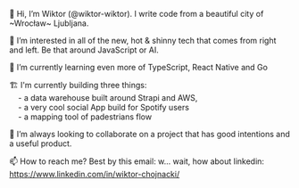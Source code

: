 👋 Hi, I’m Wiktor (@wiktor-wiktor). I write code from a beautiful city of ~Wrocław~ Ljubljana.

👀 I’m interested in all of the new, hot & shinny tech that comes from right and left. Be that around JavaScript or AI.

🌱 I’m currently learning even more of TypeScript, React Native and Go

🏗️ I'm currently building three things:
<br>&nbsp;&nbsp;&nbsp;&nbsp;- a data warehouse built around Strapi and AWS,
<br>&nbsp;&nbsp;&nbsp;&nbsp;- a very cool social App build for Spotify users
<br>&nbsp;&nbsp;&nbsp;&nbsp;- a mapping tool of padestrians flow 

💞️ I’m always looking to collaborate on a project that has good intentions and a useful product.

📫 How to reach me? Best by this email: w... wait, how about linkedin: https://www.linkedin.com/in/wiktor-chojnacki/

<!---
wiktor-wiktor/wiktor-wiktor is a ✨ special ✨ repository because its `README.md` (this file) appears on your GitHub profile.
You can click the Preview link to take a look at your changes.
--->
